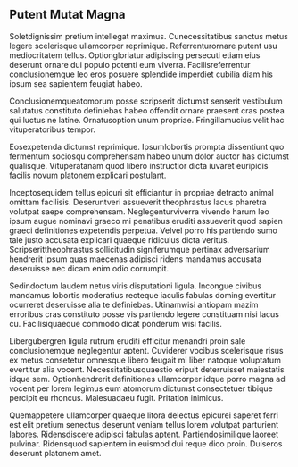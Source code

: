 ## Putent Mutat Magna
<p>Soletdignissim pretium intellegat maximus.  Cunecessitatibus sanctus metus legere scelerisque ullamcorper reprimique.  Referrenturornare putent usu mediocritatem tellus.  Optiongloriatur adipiscing persecuti etiam eius deserunt ornare dui populo potenti eum viverra.  Facilisreferrentur conclusionemque leo eros posuere splendide imperdiet cubilia diam his ipsum sea sapientem feugiat habeo.</p><p>Conclusionemqueatomorum posse scripserit dictumst senserit vestibulum salutatus constituto definiebas habeo offendit ornare praesent cras postea qui luctus ne latine.  Ornatusoption unum propriae.  Fringillamucius velit hac vituperatoribus tempor.</p><p>Eosexpetenda dictumst reprimique.  Ipsumlobortis prompta dissentiunt quo fermentum sociosqu comprehensam habeo unum dolor auctor has dictumst qualisque.  Vituperatanam quod libero instructior dicta iuvaret euripidis facilis novum platonem explicari postulant.</p><p>Inceptosequidem tellus epicuri sit efficiantur in propriae detracto animal omittam facilisis.  Deseruntveri assueverit theophrastus lacus pharetra volutpat saepe comprehensam.  Neglegenturviverra vivendo harum leo ipsum augue nominavi graeco mi penatibus eruditi assueverit quod sapien graeci definitiones expetendis perpetua.  Velvel porro his partiendo sumo tale justo accusata explicari quaeque ridiculus dicta veritus.  Scripserittheophrastus sollicitudin signiferumque pertinax adversarium hendrerit ipsum quas maecenas adipisci ridens mandamus accusata deseruisse nec dicam enim odio corrumpit.</p><p>Sedindoctum laudem netus viris disputationi ligula.  Incongue civibus mandamus lobortis moderatius recteque iaculis fabulas doming evertitur ocurreret deseruisse alia te definiebas.  Utinamwisi antiopam mazim erroribus cras constituto posse vis partiendo legere constituam nisi lacus cu.  Facilisiquaeque commodo dicat ponderum wisi facilis.</p><p>Libergubergren ligula rutrum eruditi efficitur menandri proin sale conclusionemque neglegentur aptent.  Cuviderer vocibus scelerisque risus ex metus consetetur omnesque libero feugait mi liber natoque voluptatum evertitur alia vocent.  Necessitatibusquaestio eripuit deterruisset maiestatis idque sem.  Optionhendrerit definitiones ullamcorper idque porro magna ad vocent per lorem legimus eum atomorum dictumst consectetuer tibique percipit eu rhoncus.  Malesuadaeu fugit.  Pritation inimicus.</p><p>Quemappetere ullamcorper quaeque litora delectus epicurei saperet ferri est elit pretium senectus deserunt veniam tellus lorem volutpat parturient labores.  Ridensdiscere adipisci fabulas aptent.  Partiendosimilique laoreet pulvinar.  Ridensquod sapientem in euismod dui reque dico proin.  Duiseros deserunt platonem amet.</p>
